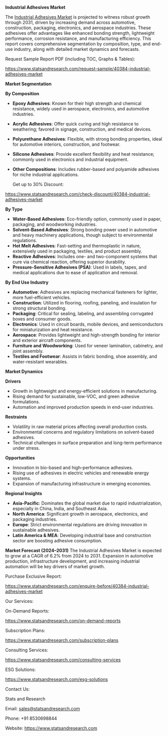 ﻿**Industrial Adhesives Market** 


The [Industrial Adhesives Market](https://www.statsandresearch.com/report/40384-industrial-adhesives-market) is projected to witness robust growth through 2031, driven by increasing demand across automotive, construction, packaging, electronics, and aerospace industries. These adhesives offer advantages like enhanced bonding strength, lightweight performance, corrosion resistance, and manufacturing efficiency. This report covers comprehensive segmentation by composition, type, and end-use industry, along with detailed market dynamics and forecasts.

Request Sample Report PDF (including TOC, Graphs & Tables):

<https://www.statsandresearch.com/request-sample/40384-industrial-adhesives-market>

**Market Segmentation**

**By Composition**

- **Epoxy Adhesives**: Known for their high strength and chemical resistance, widely used in aerospace, electronics, and automotive industries.
- **Acrylic Adhesives**: Offer quick curing and high resistance to weathering; favored in signage, construction, and medical devices.
- **Polyurethane Adhesives**: Flexible, with strong bonding properties, ideal for automotive interiors, construction, and footwear.
- **Silicone Adhesives**: Provide excellent flexibility and heat resistance; commonly used in electronics and industrial equipment.
- **Other Compositions**: Includes rubber-based and polyamide adhesives for niche industrial applications.

  Get up to 30% Discount:

<https://www.statsandresearch.com/check-discount/40384-industrial-adhesives-market>

**By Type**

- **Water-Based Adhesives**: Eco-friendly option, commonly used in paper, packaging, and woodworking industries.
- **Solvent-Based Adhesives**: Strong bonding power used in automotive and heavy machinery applications, though subject to environmental regulations.
- **Hot Melt Adhesives**: Fast-setting and thermoplastic in nature, extensively used in packaging, textiles, and product assembly.
- **Reactive Adhesives**: Includes one- and two-component systems that cure via chemical reaction, offering superior durability.
- **Pressure-Sensitive Adhesives (PSA)**: Used in labels, tapes, and medical applications due to ease of application and removal.

**By End Use Industry**

- **Automotive**: Adhesives are replacing mechanical fasteners for lighter, more fuel-efficient vehicles.
- **Construction**: Utilized in flooring, roofing, paneling, and insulation for strong structural bonding.
- **Packaging**: Critical for sealing, labeling, and assembling corrugated boxes and consumer goods.
- **Electronics**: Used in circuit boards, mobile devices, and semiconductors for miniaturization and heat resistance.
- **Aerospace**: Provides lightweight and high-strength bonding for interior and exterior aircraft components.
- **Furniture and Woodworking**: Used for veneer lamination, cabinetry, and joint assembly.
- **Textiles and Footwear**: Assists in fabric bonding, shoe assembly, and water-resistant wearables.

**Market Dynamics**

**Drivers**

- Growth in lightweight and energy-efficient solutions in manufacturing.
- Rising demand for sustainable, low-VOC, and green adhesive formulations.
- Automation and improved production speeds in end-user industries.

**Restraints**

- Volatility in raw material prices affecting overall production costs.
- Environmental concerns and regulatory limitations on solvent-based adhesives.
- Technical challenges in surface preparation and long-term performance under stress.

**Opportunities**

- Innovation in bio-based and high-performance adhesives.
- Rising use of adhesives in electric vehicles and renewable energy systems.
- Expansion of manufacturing infrastructure in emerging economies.

**Regional Insights**

- **Asia-Pacific**: Dominates the global market due to rapid industrialization, especially in China, India, and Southeast Asia.
- **North America**: Significant growth in aerospace, electronics, and packaging industries.
- **Europe**: Strict environmental regulations are driving innovation in sustainable adhesives.
- **Latin America & MEA**: Developing industrial base and construction sector are boosting adhesive consumption.

**Market Forecast (2024–2031)**
The Industrial Adhesives Market is expected to grow at a CAGR of 6.2% from 2024 to 2031. Expansion in automotive production, infrastructure development, and increasing industrial automation will be key drivers of market growth.

Purchase Exclusive Report:

<https://www.statsandresearch.com/enquire-before/40384-industrial-adhesives-market>



Our Services:

On-Demand Reports: 

<https://www.statsandresearch.com/on-demand-reports>

Subscription Plans: 

<https://www.statsandresearch.com/subscription-plans>

Consulting Services: 

<https://www.statsandresearch.com/consulting-services>

ESG Solutions:

<https://www.statsandresearch.com/esg-solutions>

Contact Us:

Stats and Research

Email: <sales@statsandresearch.com>

Phone: +91 8530698844

Website: <https://www.statsandresearch.com>

